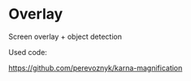 # Overlay
Screen overlay + object detection

Used code:

https://github.com/perevoznyk/karna-magnification
